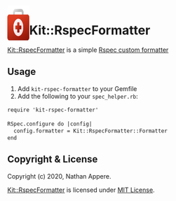 <!--pp {} -->
<img align="left" width="50" height="90" src="https://raw.githubusercontent.com/rubykit/kit/master/docs/assets/images/rubykit-framework-logo.svg">
<!-- pp-->

[Kit::RspecFormatter]: https://github.com/rubykit/kit/tree/master/libraries/kit-rspec-formatter

# Kit::RspecFormatter

[Kit::RspecFormatter] is a simple [Rspec custom formatter](https://relishapp.com/rspec/rspec-core/docs/formatters/custom-formatters)

## Usage

1) Add `kit-rspec-formatter` to your Gemfile
2) Add the following to your `spec_helper.rb`:
```
require 'kit-rspec-formatter'

RSpec.configure do |config|
  config.formatter = Kit::RspecFormatter::Formatter
end
```

## Copyright & License

Copyright (c) 2020, Nathan Appere.

[Kit::RspecFormatter] is licensed under [MIT License](MIT_LICENSE.md).
